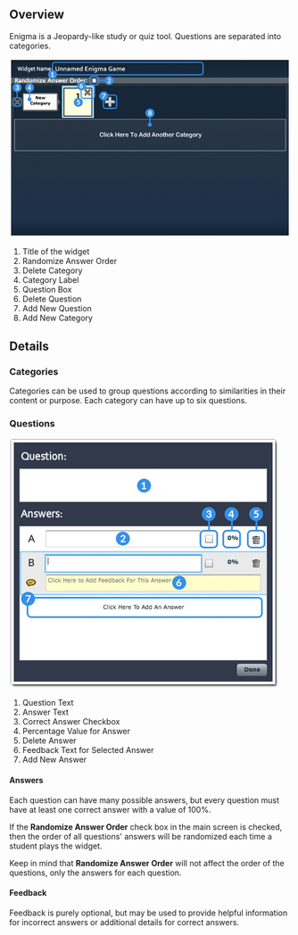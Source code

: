 ## Overview ##

Enigma is a Jeopardy-like study or quiz tool. Questions are separated into categories.

![enigma creator screen](assets/create_widget_enigma.png "enigma creator screen")

1. Title of the widget
1. Randomize Answer Order
1. Delete Category
1. Category Label
1. Question Box
1. Delete Question
1. Add New Question
1. Add New Category

## Details ##

### Categories ###

Categories can be used to group questions according to similarities in their content or purpose.  Each category can have up to six questions.

### Questions ###

![enigma question screen](assets/create_widget_enigma_question.png "enigma question screen")

1. Question Text
2. Answer Text
3. Correct Answer Checkbox
4. Percentage Value for Answer
5. Delete Answer
6. Feedback Text for Selected Answer
7. Add New Answer

#### Answers ####

Each question can have many possible answers, but every question must have at least one correct answer with a value of 100%.

If the **Randomize Answer Order** check box in the main screen is checked, then the order of all questions' answers will be randomized each time a student plays the widget.

<aside>
	Keep in mind that <strong>Randomize Answer Order</strong> will not affect the order of the questions, only the answers for each question.
</aside>

#### Feedback ####

Feedback is purely optional, but may be used to provide helpful information for incorrect answers or additional details for correct answers.
